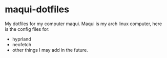 # maqui-dotfiles
My dotfiles for my computer maqui.
Maqui is my arch linux computer, here is the config files for:
- hyprland
- neofetch
- other things I may add in the future.
